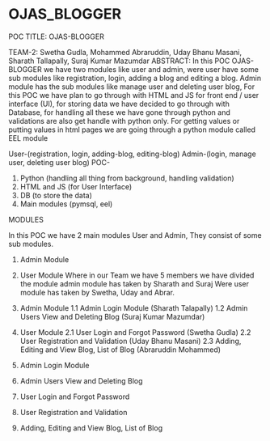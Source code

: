 # OJAS_BLOGGER
POC TITLE: OJAS-BLOGGER

TEAM-2: Swetha Gudla, Mohammed Abraruddin, Uday Bhanu Masani, Sharath Tallapally, Suraj Kumar Mazumdar
ABSTRACT: 
In this POC OJAS-BLOGGER we have two modules like user and admin, were user have some sub modules like registration, login, adding a blog and editing a blog. Admin module has the sub modules like manage user and deleting user blog,
For this POC we have plan to go through with HTML and JS for front end / user interface (UI), for storing data we have decided to go through with Database, for handling all these we have gone through python and validations are also get handle with python only. 
For getting values or putting values in html pages we are going through a python module called EEL module
 
User-(registration, login, adding-blog, editing-blog)
Admin-(login, manage user, deleting user blog)
POC-
1.	Python (handling all thing from background, handling validation)
2.	HTML and JS (for User Interface)
3.	DB (to store the data)
4.	Main modules (pymsql, eel)


MODULES

In this POC we have 2 main modules User and Admin, They consist of some sub modules.
1.	Admin Module
2.	User Module
Where in our Team we have 5 members we have divided the module admin module has taken by Sharath and Suraj
Were user module has taken by Swetha, Uday and Abrar.
1.	Admin Module
1.1	Admin Login Module (Sharath Talapally)
1.2	Admin Users View and Deleting Blog (Suraj Kumar Mazumdar)
2.	User Module
2.1	User Login and Forgot Password (Swetha Gudla)
2.2	User Registration and Validation (Uday Bhanu Masani)
2.3	Adding, Editing and View Blog, List of Blog (Abraruddin Mohammed)

1.	Admin Login Module
 

2.	Admin Users View and Deleting Blog
 
3.	User Login and Forgot Password
 



4.	User Registration and Validation
 
5.	Adding, Editing and View Blog, List of Blog
 
